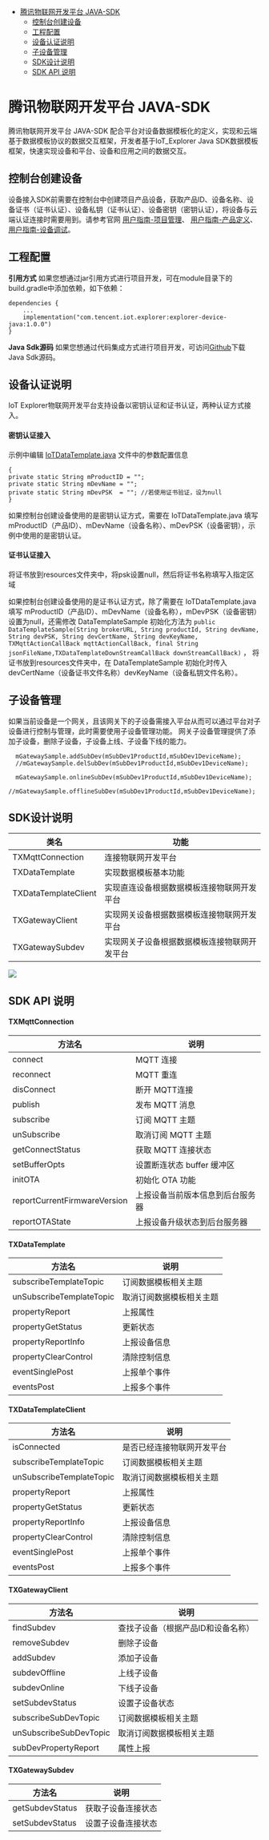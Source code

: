 * [腾讯物联网开发平台 JAVA-SDK](#腾讯物联网开发平台-JAVA-SDK)
  * [控制台创建设备](#控制台创建设备)
  * [工程配置](#工程配置)
  * [设备认证说明](#设备认证说明)
  * [子设备管理](#子设备管理)
  * [SDK设计说明](#SDK设计说明)
  * [SDK API 说明](#SDK-API-说明)

# 腾讯物联网开发平台 JAVA-SDK
腾讯物联网开发平台 JAVA-SDK  配合平台对设备数据模板化的定义，实现和云端基于数据模板协议的数据交互框架，开发者基于IoT_Explorer Java SDK数据模板框架，快速实现设备和平台、设备和应用之间的数据交互。

## 控制台创建设备

设备接入SDK前需要在控制台中创建项目产品设备，获取产品ID、设备名称、设备证书（证书认证）、设备私钥（证书认证）、设备密钥（密钥认证），将设备与云端认证连接时需要用到。请参考官网 [用户指南-项目管理](https://cloud.tencent.com/document/product/1081/40290)、 [用户指南-产品定义](https://cloud.tencent.com/document/product/1081/34739)、 [用户指南-设备调试](https://cloud.tencent.com/document/product/1081/34741)。

## 工程配置

**引用方式**
如果您想通过jar引用方式进行项目开发，可在module目录下的build.gradle中添加依赖，如下依赖：
```
dependencies {
    ...
    implementation("com.tencent.iot.explorer:explorer-device-java:1.0.0")
}
```

**Java Sdk源码**
如果您想通过代码集成方式进行项目开发，可访问[Github](https://github.com/tencentyun/iot-device-java/tree/master/explorer-device-java)下载Java Sdk源码。

## 设备认证说明

IoT Explorer物联网开发平台支持设备以密钥认证和证书认证，两种认证方式接入。

#### 密钥认证接入

示例中编辑 [IoTDataTemplate.java](https://github.com/tencentyun/iot-device-java/blob/master/explorer-device-java/src/main/java/com/tencent/iot/explorer/device/java/test/IoTDataTemplate.java) 文件中的参数配置信息
```
{
private static String mProductID = "";
private static String mDevName = "";
private static String mDevPSK  = ""; //若使用证书验证，设为null
}
```
如果控制台创建设备使用的是密钥认证方式，需要在 IoTDataTemplate.java 填写 mProductID（产品ID）、mDevName（设备名称）、mDevPSK（设备密钥），示例中使用的是密钥认证。

#### 证书认证接入

将证书放到resources文件夹中，将psk设置null，然后将证书名称填写入指定区域

如果控制台创建设备使用的是证书认证方式，除了需要在 IoTDataTemplate.java 填写 mProductID（产品ID）、mDevName（设备名称），mDevPSK（设备密钥）设置为null，还需修改 DataTemplateSample 初始化方法为 `public DataTemplateSample(String brokerURL, String productId, String devName, String devPSK, String devCertName, String devKeyName, TXMqttActionCallBack mqttActionCallBack,
final String jsonFileName,TXDataTemplateDownStreamCallBack downStreamCallBack)` ， 将证书放到resources文件夹中，在 DataTemplateSample 初始化时传入 devCertName（设备证书文件名称）devKeyName（设备私钥文件名称）。

## 子设备管理
如果当前设备是一个网关，且该网关下的子设备需接入平台从而可以通过平台对子设备进行控制与管理，此时需要使用子设备管理功能。
网关子设备管理提供了添加子设备，删除子设备，子设备上线、子设备下线的能力。

```
  mGatewaySample.addSubDev(mSubDev1ProductId,mSubDev1DeviceName);
  //mGatewaySample.delSubDev(mSubDev1ProductId,mSubDev1DeviceName);
  
  mGatewaySample.onlineSubDev(mSubDev1ProductId,mSubDev1DeviceName);
  //mGatewaySample.offlineSubDev(mSubDev1ProductId,mSubDev1DeviceName);
```

## SDK设计说明

| 类名                 | 功能                                         |
| -------------------- | -------------------------------------------- |
| TXMqttConnection     | 连接物联网开发平台                           |
| TXDataTemplate       | 实现数据模板基本功能                         |
| TXDataTemplateClient | 实现直连设备根据数据模板连接物联网开发平台   |
| TXGatewayClient      | 实现网关设备根据数据模板连接物联网开发平台   |
| TXGatewaySubdev      | 实现网关子设备根据数据模板连接物联网开发平台 |

![](https://main.qcloudimg.com/raw/ea345acb67bd0f9ef20a7336704bd070.jpg)

## SDK API 说明

#### TXMqttConnection

| 方法名                        | 说明                                |
| ---------------------------- | -----------------------------------|
| connect                      |  MQTT 连接                          |
| reconnect                    |  MQTT 重连                          |
| disConnect                   |  断开 MQTT连接                       |
| publish                      |  发布 MQTT 消息                      |
| subscribe                    |  订阅 MQTT 主题                      |
| unSubscribe                  |  取消订阅 MQTT 主题                   |
| getConnectStatus             |  获取 MQTT 连接状态                   |
| setBufferOpts                |  设置断连状态 buffer 缓冲区              |
| initOTA                      |  初始化 OTA 功能                        |
| reportCurrentFirmwareVersion |  上报设备当前版本信息到后台服务器        |
| reportOTAState               |  上报设备升级状态到后台服务器            |

#### TXDataTemplate

| 方法名                   | 说明                     |
| ------------------------ | ------------------------ |
| subscribeTemplateTopic   | 订阅数据模板相关主题     |
| unSubscribeTemplateTopic | 取消订阅数据模板相关主题 |
| propertyReport           | 上报属性                 |
| propertyGetStatus        | 更新状态                 |
| propertyReportInfo       | 上报设备信息             |
| propertyClearControl     | 清除控制信息             |
| eventSinglePost          | 上报单个事件             |
| eventsPost               | 上报多个事件             |

#### TXDataTemplateClient

| 方法名                   | 说明                       |
| ------------------------ | -------------------------- |
| isConnected              | 是否已经连接物联网开发平台 |
| subscribeTemplateTopic   | 订阅数据模板相关主题       |
| unSubscribeTemplateTopic | 取消订阅数据模板相关主题   |
| propertyReport           | 上报属性                   |
| propertyGetStatus        | 更新状态                   |
| propertyReportInfo       | 上报设备信息               |
| propertyClearControl     | 清除控制信息               |
| eventSinglePost          | 上报单个事件               |
| eventsPost               | 上报多个事件               |

#### TXGatewayClient

| 方法名        | 说明                               |
| ------------- | ---------------------------------- |
| findSubdev    | 查找子设备（根据产品ID和设备名称） |
| removeSubdev  | 删除子设备                         |
| addSubdev     | 添加子设备                         |
| subdevOffline | 上线子设备                         |
| subdevOnline  | 下线子设备                         |
| setSubdevStatus  | 设置子设备状态             |
| subscribeSubDevTopic  | 订阅数据模板相关主题         |
| unSubscribeSubDevTopic  | 取消订阅数据模板相关主题         |
| subDevPropertyReport  | 属性上报                          |

#### TXGatewaySubdev

| 方法名          | 说明               |
| --------------- | ------------------ |
| getSubdevStatus | 获取子设备连接状态 |
| setSubdevStatus | 设置子设备连接状态 |

